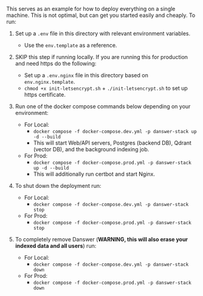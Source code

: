 This serves as an example for how to deploy everything on a single machine. This is
not optimal, but can get you started easily and cheaply. To run:

1. Set up a `.env` file in this directory with relevant environment variables.
   - Use the `env.template` as a reference.


2. SKIP this step if running locally. If you are running this for production and need https do the following:
   - Set up a `.env.nginx` file in this directory based on `env.nginx.template`.
   - `chmod +x init-letsencrypt.sh` + `./init-letsencrypt.sh` to set up https certificate.


3. Run one of the docker compose commands below depending on your environment:
   - For Local:
     - `docker compose -f docker-compose.dev.yml -p danswer-stack up -d --build`
     - This will start Web/API servers, Postgres (backend DB), Qdrant (vector DB), and the background indexing job.
   - For Prod:
     - `docker compose -f docker-compose.prod.yml -p danswer-stack up -d --build`
     - This will additionally run certbot and start Nginx.


4. To shut down the deployment run:
   - For Local:
     - `docker compose -f docker-compose.dev.yml -p danswer-stack stop`
   - For Prod:
     - `docker compose -f docker-compose.prod.yml -p danswer-stack stop`


5. To completely remove Danswer (**WARNING, this will also erase your indexed data and all users**) run:
   - For Local:
     - `docker compose -f docker-compose.dev.yml -p danswer-stack down`
   - For Prod:
     - `docker compose -f docker-compose.prod.yml -p danswer-stack down`